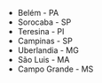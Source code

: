 * Belém - PA
* Sorocaba - SP
* Teresina - PI
* Campinas - SP
* Uberlandia - MG
* São Luis - MA
* Campo Grande - MS
